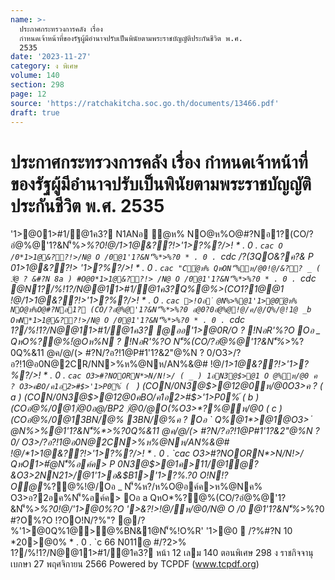 ```yaml
---
name: >-
  ประกาศกระทรวงการคลัง เรื่อง
  กำหนดเจ้าหน้าที่ของรัฐผู้มีอำนาจปรับเป็นพินัยตามพระราชบัญญัติประกันชีวิต พ.ศ.
  2535
date: '2023-11-27'
category: ง พิเศษ
volume: 140
section: 298
page: 12
source: 'https://ratchakitcha.soc.go.th/documents/13466.pdf'
draft: true
---
```


# ประกาศกระทรวงการคลัง เรื่อง กำหนดเจ้าหน้าที่ของรัฐผู้มีอำนาจปรับเป็นพินัยตามพระราชบัญญัติประกันชีวิต พ.ศ. 2535

'1>@01>#1/@1ค3? N1ANอ ํ@ห% NO@ห%O@#?Nอ1?(CO/?อํ@%@'1?&N'็%*>%?0!@/*1>1@&??!>'1>?%?/>! * . 0 . `cac O /0*1>1@&??!>/N@ O /0@1'1?&N'็%*>%?0 * . 0 . `cdc /?(3QO&?ค?& P 0*1>1@&??!> '1>?%?/>! * . 0 . `cac "Cํ@ห% QหON'็%ห/@0!@/&?? _ ( 3ํ@ ? &#?N 8a ) #O@0*1>1@&??!> /N@ O /0@1'1?&N'็%*>%?0 * . 0 . `cdc @N1?/%!1?/N@@11>#1/@1ค3?Q%@%>(CO1?1@@1 !@/*1>1@&??!>'1>?%?/>! * . 0 . `cac >!Oอ ํ @N%>%@1'1>@0ํ@ห% NO@ห%O@#?Nอ1? (CO/?อํ@%@'1?&N'็%*>%?0 อ@0?0อํ@%@!@/ค/@/Q%/@!1@ _b OหN*1>1@&??!>/N@ O /0@1'1?&N'็%*>%?0 * . 0 . `cdc 1?/%!1?/N@@11>#1/@1ค3? @ออ'1>@0R/O ? !NอR'%?O Oอ _ QหO*%?@%!ํ@Oห%N ? !NอR'%?O N'็%(CO/?อํ@%@'1?&N'็%*>%?0Q%&11 @ค/@/(> #?N/?อ?!1@P#1'1?&2"@%N ? 0/O3>/?อ?!1@อ0N@2CR/NN>%ห%@Nห/AN%&@# !@/*1>1@&??!>'1>?%?/>! * . 0 . `cac O3>#?NOORN*>N/N!>/ ( _ ) 1อN3@$>@1 O @%ห/@0 ค ? O3>คBO/ค1อ2>#$>'1>P0%์ ( ` ) (CON/0N3@$>@12@0ห/@0O3>ค ? ( a ) (CON/0N3@$>@12@0คBO/ค1อ2>#$>'1>P0%์ ( b ) (COอํ@%/0@1)่@0อ@/BP2 )่@0/@O(%O3>*?%@ห/@0 ( c ) (COอํ@%/0@13BN/@% 3BN/@%ค ? Oอ ` Q%@1*>@1@O3> ํ @N%>%@1'1?&N'็%*>%?0Q%&11 @ค/@/(> #?N/?อ?!1@P#1'1?&2"@%N ? 0/ O3>/?อ?!1@อ0N@2CN>%ห%@Nห/AN%&@# !@/*1>1@&??!>'1>?%?/>! * . 0 . `cac O3>#?NOORN*>N/N!>/ QหO1>#ํ@N'็%อค์ค> P 0N3@$>@1ค>11/@1ํ@?&O3>2NN21>/@1'1>อ&$B1>'1>?%.?0 O!N!?O@*%?@%!@/Oอ _ N'็%ห?/ห%O@อค์ค>ห%@Nค% O3>อ?2อค%N'็%อค์ค> Oอ a QหO*%?@%(CO/?อํ@%@'1?&N'็%*>%?0!@/'1>@0%?O '>&?!>!@/ห/@0/N@ O /0 @1'1?&N'็%*>%?0 #?O%?O !?OO!N/?%"? @/?%'1>@0Q%1@>@%BN&1@N'็%!O%R' '1>@0  /?%#?N 10 *20>@0% * . 0 . `c 66 N011@ #/?2>% 1?/%!1?/N@@11>#1/@1ค3? หน้า 12 เลม 140 ตอนพิเศษ 298 ง ราชกิจจานุเบกษา 27 พฤศจิกายน 2566 Powered by TCPDF (www.tcpdf.org)
